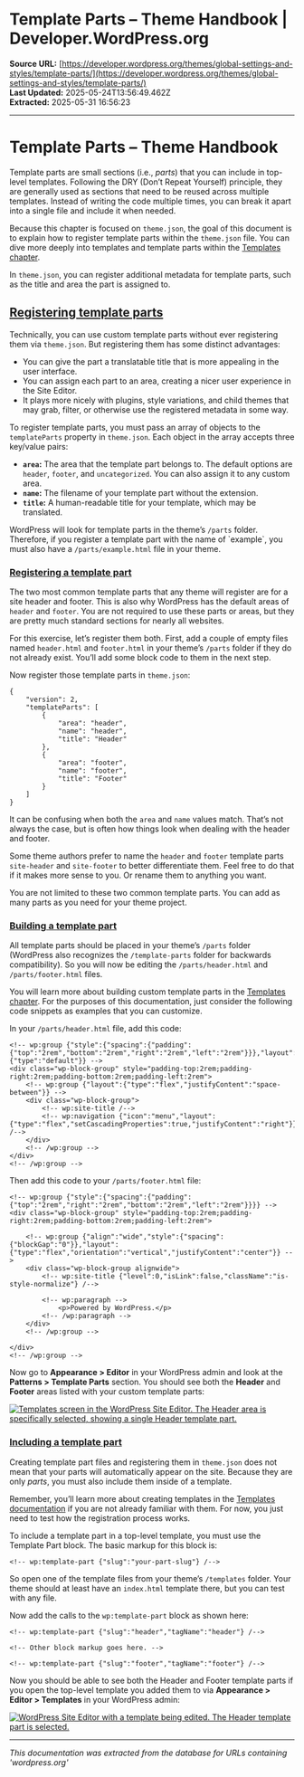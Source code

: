 # Template Parts – Theme Handbook | Developer.WordPress.org

**Source URL:** [https://developer.wordpress.org/themes/global-settings-and-styles/template-parts/](https://developer.wordpress.org/themes/global-settings-and-styles/template-parts/)  
**Last Updated:** 2025-05-24T13:56:49.462Z  
**Extracted:** 2025-05-31 16:56:23

---

# Template Parts – Theme Handbook

Template parts are small sections (i.e., _parts_) that you can include in top-level templates. Following the DRY (Don’t Repeat Yourself) principle, they are generally used as sections that need to be reused across multiple templates. Instead of writing the code multiple times, you can break it apart into a single file and include it when needed.

Because this chapter is focused on `theme.json`, the goal of this document is to explain how to register template parts within the `theme.json` file. You can dive more deeply into templates and template parts within the [Templates chapter](https://developer.wordpress.org/themes/templates/).

In `theme.json`, you can register additional metadata for template parts, such as the title and area the part is assigned to.

## [Registering template parts](#registering-template-parts)

Technically, you can use custom template parts without ever registering them via `theme.json`. But registering them has some distinct advantages:

*   You can give the part a translatable title that is more appealing in the user interface.
*   You can assign each part to an area, creating a nicer user experience in the Site Editor.
*   It plays more nicely with plugins, style variations, and child themes that may grab, filter, or otherwise use the registered metadata in some way.

To register template parts, you must pass an array of objects to the `templateParts` property in `theme.json`. Each object in the array accepts three key/value pairs:

*   **`area`:** The area that the template part belongs to. The default options are `header`, `footer`, and `uncategorized`. You can also assign it to any custom area.
*   **`name`:** The filename of your template part without the extension.
*   **`title`:** A human-readable title for your template, which may be translated.

WordPress will look for template parts in the theme’s `/parts` folder. Therefore, if you register a template part with the name of \`example\`, you must also have a `/parts/example.html` file in your theme.

### [Registering a template part](#registering-a-template-part)

The two most common template parts that any theme will register are for a site header and footer. This is also why WordPress has the default areas of `header` and `footer`. You are not required to use these parts or areas, but they are pretty much standard sections for nearly all websites.

For this exercise, let’s register them both. First, add a couple of empty files named `header.html` and `footer.html` in your theme’s `/parts` folder if they do not already exist. You’ll add some block code to them in the next step.

Now register those template parts in `theme.json`:

```
{
	"version": 2,
	"templateParts": [
		{
			"area": "header",
			"name": "header",
			"title": "Header"
		},
		{
			"area": "footer",
			"name": "footer",
			"title": "Footer"
		}
	]
}
```

It can be confusing when both the `area` and `name` values match. That’s not always the case, but is often how things look when dealing with the header and footer.

Some theme authors prefer to name the `header` and `footer` template parts `site-header` and `site-footer` to better differentiate them. Feel free to do that if it makes more sense to you. Or rename them to anything you want.

You are not limited to these two common template parts. You can add as many parts as you need for your theme project.

### [Building a template part](#building-a-template-part)

All template parts should be placed in your theme’s `/parts` folder (WordPress also recognizes the `/template-parts` folder for backwards compatibility). So you will now be editing the `/parts/header.html` and `/parts/footer.html` files.

You will learn more about building custom template parts in the [Templates chapter](https://developer.wordpress.org/themes/templates/). For the purposes of this documentation, just consider the following code snippets as examples that you can customize.

In your `/parts/header.html` file, add this code:

```
<!-- wp:group {"style":{"spacing":{"padding":{"top":"2rem","bottom":"2rem","right":"2rem","left":"2rem"}}},"layout":{"type":"default"}} -->
<div class="wp-block-group" style="padding-top:2rem;padding-right:2rem;padding-bottom:2rem;padding-left:2rem">
	<!-- wp:group {"layout":{"type":"flex","justifyContent":"space-between"}} -->
	<div class="wp-block-group">
		<!-- wp:site-title /-->
		<!-- wp:navigation {"icon":"menu","layout":{"type":"flex","setCascadingProperties":true,"justifyContent":"right"}} /-->
	</div>
	<!-- /wp:group -->
</div>
<!-- /wp:group -->
```

Then add this code to your `/parts/footer.html` file:

```
<!-- wp:group {"style":{"spacing":{"padding":{"top":"2rem","right":"2rem","bottom":"2rem","left":"2rem"}}}} -->
<div class="wp-block-group" style="padding-top:2rem;padding-right:2rem;padding-bottom:2rem;padding-left:2rem">

	<!-- wp:group {"align":"wide","style":{"spacing":{"blockGap":"0"}},"layout":{"type":"flex","orientation":"vertical","justifyContent":"center"}} -->
	<div class="wp-block-group alignwide">
		<!-- wp:site-title {"level":0,"isLink":false,"className":"is-style-normalize"} /-->

		<!-- wp:paragraph -->
			<p>Powered by WordPress.</p>
		<!-- /wp:paragraph -->
	</div>
	<!-- /wp:group -->

</div>
<!-- /wp:group -->
```

Now go to **Appearance > Editor** in your WordPress admin and look at the **Patterns > Template Parts** section. You should see both the **Header** and **Footer** areas listed with your custom template parts:

[![Templates screen in the WordPress Site Editor. The Header area is specifically selected, showing a single Header template part.](https://i0.wp.com/developer.wordpress.org/files/2023/09/template-parts-site-editor.jpg?resize=2048%2C1071&ssl=1)](https://i0.wp.com/developer.wordpress.org/files/2023/09/template-parts-site-editor.jpg?ssl=1)

### [Including a template part](#including-a-template-part)

Creating template part files and registering them in `theme.json` does not mean that your parts will automatically appear on the site. Because they are only _parts_, you must also include them inside of a template.

Remember, you’ll learn more about creating templates in the [Templates documentation](https://developer.wordpress.org/themes/templates/) if you are not already familiar with them. For now, you just need to test how the registration process works.

To include a template part in a top-level template, you must use the Template Part block. The basic markup for this block is:

```
<!-- wp:template-part {"slug":"your-part-slug"} /-->
```

So open one of the template files from your theme’s `/templates` folder. Your theme should at least have an `index.html` template there, but you can test with any file.

Now add the calls to the `wp:template-part` block as shown here:

```
<!-- wp:template-part {"slug":"header","tagName":"header"} /-->

<!-- Other block markup goes here. -->

<!-- wp:template-part {"slug":"footer","tagName":"footer"} /-->
```

Now you should be able to see both the Header and Footer template parts if you open the top-level template you added them to via **Appearance > Editor > Templates** in your WordPress admin:

[![WordPress Site Editor with a template being edited. The Header template part is selected.](https://i0.wp.com/developer.wordpress.org/files/2023/09/template-parts-include.jpg?resize=2048%2C1071&ssl=1)](https://i0.wp.com/developer.wordpress.org/files/2023/09/template-parts-include.jpg?ssl=1)

---

*This documentation was extracted from the database for URLs containing 'wordpress.org'*
